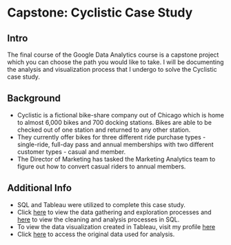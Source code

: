 # Capstone: Cyclistic Case Study
## Intro
The final course of the Google Data Analytics course is a capstone project which you can choose the path you would like to take. I will be documenting the analysis and visualization process that I undergo to solve the Cyclistic case study.
## Background
- Cyclistic is a fictional bike-share company out of Chicago which is home to almost 6,000 bikes and 700 docking stations. Bikes are able to be checked out of one station and returned to any other station.
- They currently offer bikes for three different ride purchase types - single-ride, full-day pass and annual memberships with two different customer types - casual and member.
- The Director of Marketing has tasked the Marketing Analytics team to figure out how to convert casual riders to annual members.
## Additional Info
- SQL and Tableau were utilized to complete this case study.
- Click [here](https://github.com/jmcclure711/Google_Cyclistic_Case_Study/blob/main/gathering_%2B%20_exploration.sql) to view the data gathering and exploration processes and [here](https://github.com/jmcclure711/Google_Cyclistic_Case_Study/blob/main/data_cleaning_%2B_analysis.sql) to view the cleaning and analysis processes in SQL.
- To view the data visualization created in Tableau, visit my profile [here](https://public.tableau.com/app/profile/john.mcclure8534/vizzes) 
- Click [here](https://divvy-tripdata.s3.amazonaws.com/index.html) to access the original data used for analysis.
